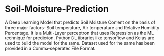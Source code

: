 # Soil-Moisture-Prediction

A Deep Learning Model that predicts Soil Moisture Content on the basis of three major factors- Soil temperature, Air temperature and Relative Humidity Percentage.
It is a Multi-Layer perceptron that uses Regression as the ML technique for prediction. Python DL libraries like tensorflow and Keras are used to build the model for the same.
Dataset used for the same has been provided in a Comma-seperated File Format.
